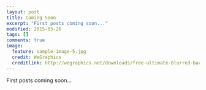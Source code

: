 ```yaml
---
layout: post
title: Coming Soon
excerpt: "First posts coming soon..."
modified: 2015-03-26
tags: []
comments: true
image:
  feature: sample-image-5.jpg
  credit: WeGraphics
  creditlink: http://wegraphics.net/downloads/free-ultimate-blurred-background-pack/
---
```


First posts coming soon...
